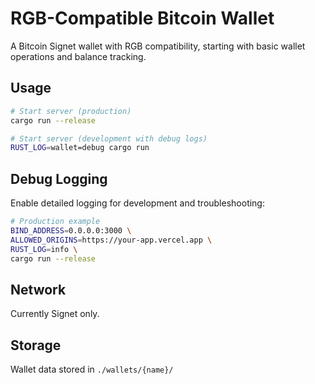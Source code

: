 # RGB-Compatible Bitcoin Wallet

A Bitcoin Signet wallet with RGB compatibility, starting with basic wallet operations and balance tracking.

## Usage

```bash
# Start server (production)
cargo run --release

# Start server (development with debug logs)
RUST_LOG=wallet=debug cargo run
```

## Debug Logging

Enable detailed logging for development and troubleshooting:

```bash
# Production example
BIND_ADDRESS=0.0.0.0:3000 \
ALLOWED_ORIGINS=https://your-app.vercel.app \
RUST_LOG=info \
cargo run --release
```

## Network
Currently Signet only.

## Storage
Wallet data stored in `./wallets/{name}/`

